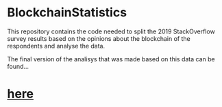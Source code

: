 # BlockchainStatistics
This repository contains the code needed to split the 2019 StackOverflow survey results based on the opinions about the blockchain of the respondents and analyse the data.

The final version of the analisys that was made based on this data can be found...

# [here](https://staging.busy.org/@mejustandrew/the-probably-biggest-statistics-about-blockchain-posted-on-a-blockchain)
